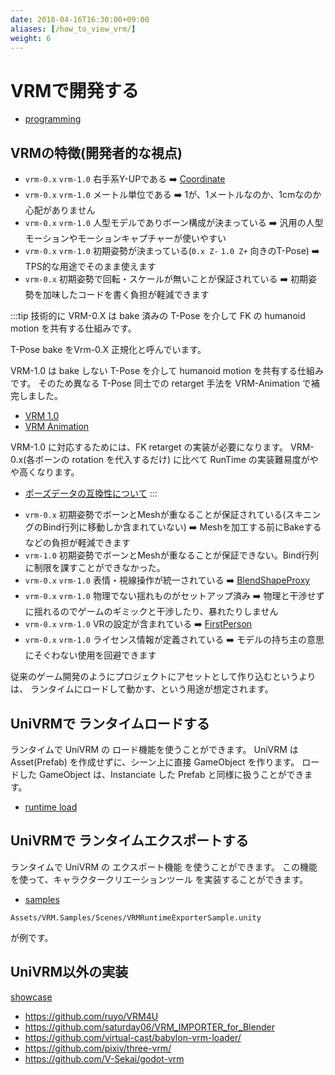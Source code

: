 ```yaml
---
date: 2018-04-16T16:30:00+09:00
aliases: [/how_to_view_vrm/]
weight: 6
---
```


# VRMで開発する

- [programming](/api/)

## VRMの特徴(開発者的な視点)

- `vrm-0.x` `vrm-1.0` 右手系Y-UPである ➡️ [Coordinate](/api/coordinate)
- `vrm-0.x` `vrm-1.0` メートル単位である ➡️ 1が、1メートルなのか、1cmなのか心配がありません
- `vrm-0.x` `vrm-1.0` 人型モデルでありボーン構成が決まっている ➡️ 汎用の人型モーションやモーションキャプチャーが使いやすい
- `vrm-0.x` `vrm-1.0` 初期姿勢が決まっている(`0.x Z-` `1.0 Z+` 向きのT-Pose) ➡️ TPS的な用途でそのまま使えます
- `vrm-0.x` 初期姿勢で回転・スケールが無いことが保証されている ➡️ 初期姿勢を加味したコードを書く負担が軽減できます

:::tip
技術的に VRM-0.X は bake 済みの T-Pose を介して FK の humanoid motion を共有する仕組みです。

T-Pose bake をVrm-0.X 正規化と呼んでいます。

VRM-1.0 は bake しない T-Pose を介して humanoid motion を共有する仕組みです。
そのため異なる T-Pose 同士での retarget 手法を VRM-Animation で補完しました。

- [VRM 1.0](/vrm1)
- [VRM Animation](/vrma)

VRM-1.0 に対応するためには、FK retarget の実装が必要になります。
VRM-0.x(各ボーンの rotation を代入するだけ) に比べて RunTime の実装難易度がやや高くなります。

- [ポーズデータの互換性について](https://github.com/vrm-c/vrm-specification/blob/master/specification/VRMC_vrm_animation-1.0/how_to_transform_human_pose.ja.md)
  :::

* `vrm-0.x` 初期姿勢でボーンとMeshが重なることが保証されている(スキニングのBind行列に移動しか含まれていない) ➡️ Meshを加工する前にBakeするなどの負担が軽減できます
* `vrm-1.0` 初期姿勢でボーンとMeshが重なることが保証できない。Bind行列に制限を課すことができなかった。
* `vrm-0.x` `vrm-1.0` 表情・視線操作が統一されている ➡️ [BlendShapeProxy](/api/0_58_blendshape)
* `vrm-0.x` `vrm-1.0` 物理でない揺れものがセットアップ済み ➡️ 物理と干渉せずに揺れるのでゲームのギミックと干渉したり、暴れたりしません
* `vrm-0.x` `vrm-1.0` VRの設定が含まれている ➡️ [FirstPerson](/api/firstperson)
* `vrm-0.x` `vrm-1.0` ライセンス情報が定義されている ➡️ モデルの持ち主の意思にそぐわない使用を回避できます

従来のゲーム開発のようにプロジェクトにアセットとして作り込むというよりは、
ランタイムにロードして動かす、という用途が想定されます。

## UniVRMで ランタイムロードする

ランタイムで UniVRM の ロード機能を使うことができます。
UniVRM は Asset(Prefab) を作成せずに、シーン上に直接 GameObject を作ります。
ロードした GameObject は、Instanciate した Prefab と同様に扱うことができます。

- [runtime load](/api/runtime-import)

## UniVRMで ランタイムエクスポートする

ランタイムで UniVRM の エクスポート機能 を使うことができます。
この機能を使って、キャラクタークリエーションツール を実装することができます。

- [samples](/api/sample/)

`Assets/VRM.Samples/Scenes/VRMRuntimeExporterSample.unity`

が例です。

## UniVRM以外の実装

[showcase](http://localhost:3000/showcase/?flags=8)

- https://github.com/ruyo/VRM4U
- https://github.com/saturday06/VRM_IMPORTER_for_Blender
- https://github.com/virtual-cast/babylon-vrm-loader/
- https://github.com/pixiv/three-vrm/
- https://github.com/V-Sekai/godot-vrm
